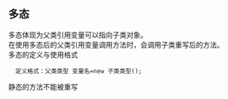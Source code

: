 ## 多态
多态体现为父类引用变量可以指向子类对象。    
在使用多态后的父类引用变量调用方法时，会调用子类重写后的方法。  
多态的定义与使用格式

      定义格式：父类类型 变量名=new 子类类型();
静态的方法不能被重写    
